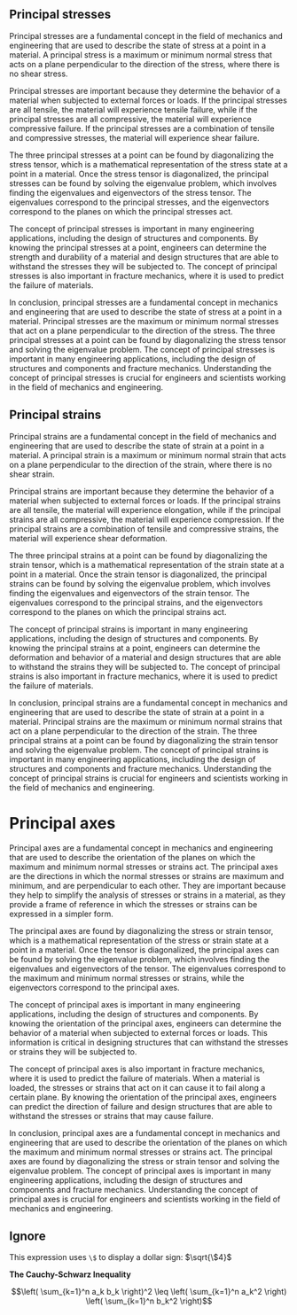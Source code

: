 ## Principal stresses

Principal stresses are a fundamental concept in the field of mechanics and engineering that are used to describe the state of stress at a point in a material. A principal stress is a maximum or minimum normal stress that acts on a plane perpendicular to the direction of the stress, where there is no shear stress.

Principal stresses are important because they determine the behavior of a material when subjected to external forces or loads. If the principal stresses are all tensile, the material will experience tensile failure, while if the principal stresses are all compressive, the material will experience compressive failure. If the principal stresses are a combination of tensile and compressive stresses, the material will experience shear failure.

The three principal stresses at a point can be found by diagonalizing the stress tensor, which is a mathematical representation of the stress state at a point in a material. Once the stress tensor is diagonalized, the principal stresses can be found by solving the eigenvalue problem, which involves finding the eigenvalues and eigenvectors of the stress tensor. The eigenvalues correspond to the principal stresses, and the eigenvectors correspond to the planes on which the principal stresses act.

The concept of principal stresses is important in many engineering applications, including the design of structures and components. By knowing the principal stresses at a point, engineers can determine the strength and durability of a material and design structures that are able to withstand the stresses they will be subjected to. The concept of principal stresses is also important in fracture mechanics, where it is used to predict the failure of materials.

In conclusion, principal stresses are a fundamental concept in mechanics and engineering that are used to describe the state of stress at a point in a material. Principal stresses are the maximum or minimum normal stresses that act on a plane perpendicular to the direction of the stress. The three principal stresses at a point can be found by diagonalizing the stress tensor and solving the eigenvalue problem. The concept of principal stresses is important in many engineering applications, including the design of structures and components and fracture mechanics. Understanding the concept of principal stresses is crucial for engineers and scientists working in the field of mechanics and engineering.

## Principal strains

Principal strains are a fundamental concept in the field of mechanics and engineering that are used to describe the state of strain at a point in a material. A principal strain is a maximum or minimum normal strain that acts on a plane perpendicular to the direction of the strain, where there is no shear strain.

Principal strains are important because they determine the behavior of a material when subjected to external forces or loads. If the principal strains are all tensile, the material will experience elongation, while if the principal strains are all compressive, the material will experience compression. If the principal strains are a combination of tensile and compressive strains, the material will experience shear deformation.

The three principal strains at a point can be found by diagonalizing the strain tensor, which is a mathematical representation of the strain state at a point in a material. Once the strain tensor is diagonalized, the principal strains can be found by solving the eigenvalue problem, which involves finding the eigenvalues and eigenvectors of the strain tensor. The eigenvalues correspond to the principal strains, and the eigenvectors correspond to the planes on which the principal strains act.

The concept of principal strains is important in many engineering applications, including the design of structures and components. By knowing the principal strains at a point, engineers can determine the deformation and behavior of a material and design structures that are able to withstand the strains they will be subjected to. The concept of principal strains is also important in fracture mechanics, where it is used to predict the failure of materials.

In conclusion, principal strains are a fundamental concept in mechanics and engineering that are used to describe the state of strain at a point in a material. Principal strains are the maximum or minimum normal strains that act on a plane perpendicular to the direction of the strain. The three principal strains at a point can be found by diagonalizing the strain tensor and solving the eigenvalue problem. The concept of principal strains is important in many engineering applications, including the design of structures and components and fracture mechanics. Understanding the concept of principal strains is crucial for engineers and scientists working in the field of mechanics and engineering.

# Principal axes

Principal axes are a fundamental concept in mechanics and engineering that are used to describe the orientation of the planes on which the maximum and minimum normal stresses or strains act. The principal axes are the directions in which the normal stresses or strains are maximum and minimum, and are perpendicular to each other. They are important because they help to simplify the analysis of stresses or strains in a material, as they provide a frame of reference in which the stresses or strains can be expressed in a simpler form.

The principal axes are found by diagonalizing the stress or strain tensor, which is a mathematical representation of the stress or strain state at a point in a material. Once the tensor is diagonalized, the principal axes can be found by solving the eigenvalue problem, which involves finding the eigenvalues and eigenvectors of the tensor. The eigenvalues correspond to the maximum and minimum normal stresses or strains, while the eigenvectors correspond to the principal axes.

The concept of principal axes is important in many engineering applications, including the design of structures and components. By knowing the orientation of the principal axes, engineers can determine the behavior of a material when subjected to external forces or loads. This information is critical in designing structures that can withstand the stresses or strains they will be subjected to.

The concept of principal axes is also important in fracture mechanics, where it is used to predict the failure of materials. When a material is loaded, the stresses or strains that act on it can cause it to fail along a certain plane. By knowing the orientation of the principal axes, engineers can predict the direction of failure and design structures that are able to withstand the stresses or strains that may cause failure.

In conclusion, principal axes are a fundamental concept in mechanics and engineering that are used to describe the orientation of the planes on which the maximum and minimum normal stresses or strains act. The principal axes are found by diagonalizing the stress or strain tensor and solving the eigenvalue problem. The concept of principal axes is important in many engineering applications, including the design of structures and components and fracture mechanics. Understanding the concept of principal axes is crucial for engineers and scientists working in the field of mechanics and engineering.


## Ignore

This expression uses `\$` to display a dollar sign: $\sqrt{\$4}$


**The Cauchy-Schwarz Inequality**

$$\left( \sum_{k=1}^n a_k b_k \right)^2 \leq \left( \sum_{k=1}^n a_k^2 \right) \left( \sum_{k=1}^n b_k^2 \right)$$
